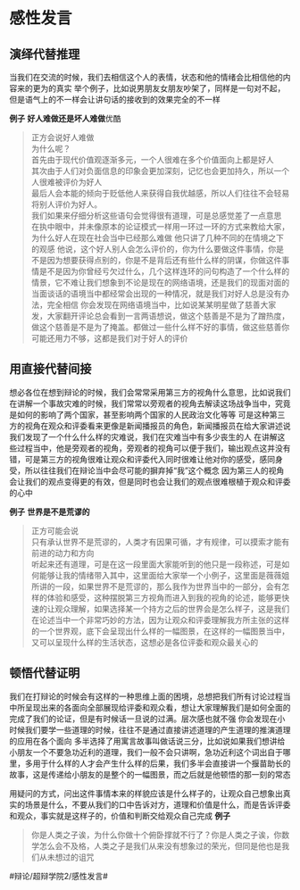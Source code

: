 # 感性发言
## 演绎代替推理
当我们在交流的时候，我们去相信这个人的表情，状态和他的情绪会比相信他的内容来的更为的真实
举个例子，比如说男朋友女朋友吵架了，同样是一句对不起，但是语气上的不一样会让讲句话的接收到的效果完全的不一样

**例子**
**好人难做还是坏人难做**优酷
> 正方会说好人难做  
> 为什么呢？  
> 首先由于现代价值观逐渐多元，一个人很难在多个价值面向上都是好人  
> 其次由于人们对负面信息的印象会更加深刻，记忆也会更加持久，所以一个人很难被评价为好人  
> 最后人会本能的倾向于贬低他人来获得自我优越感，所以人们往往不会轻易将别人评价为好人。  
我们如果来仔细分析这些语句会觉得很有道理，可是总感觉差了一点意思
在执中眼中，并未像原本的论证模式一样用一环过一环的方式来教给大家，为什么好人在现在社会当中已经那么难做
他只讲了几种不同的在情境之下的观感
他说，这个好人别人会怎么评价的，你为什么要做这件事情，你是不是因为想要获得点别的，你是不是背后还有些什么样的阴谋，你做这件事情是不是因为你曾经亏欠过什么，几个这样连环的问句构造了一个什么样的情景，它不难让我们想象到不论是现在的网络语境，还是我们的现面对面的当面谈话的语境当中都经常会出现的一种情况，就是我们对好人总是没有办法，完全相信
你会发现在网络语境当中，比如说某某明星做了慈善大家发，大家翻开评论总会看到一言两语想说，做这个慈善是不是为了蹭热度，做这个慈善是不是为了掩盖。都做过一些什么样不好的事情，做这些慈善你可能还用力不够，这都是我们对于好人的评价


## 用直接代替间接
想必各位在想到辩论的时候，我们会常常采用第三方的视角什么意思，比如说我们在讲解一个事故灾难的时候，我们常常以旁观者的视角去解读这场战争当中，究竟是如何的影响了两个国家，甚至影响两个国家的人民政治文化等等
可是这种第三方的视角在观众和评委看来更像是新闻播报员的角色，新闻播报员在给大家讲述说我们发现了一个什么什么样的灾难说，我们在灾难当中有多少丧生的人
在讲解这些过程当中，他是旁观者的视角，旁观者的视角可以便于我们，输出观点这并没有错，可是第三方的视角很难让观众和评委代入同时很难让他对你的感受，感同身受，所以往往我们在辩论当中会尽可能的摒弃掉“我”这个概念
因为第三人的视角会让我们的观点变得更的有效，但是同时也会让我们的观点很难根植于观众和评委的心中

**例子**
**世界是不是荒谬的**
> 正方可能会说  
> 只有承认世界不是荒谬的，人类才有因果可循，才有规律，可以摸索才能有前进的动力和方向  
听起来还有道理，可是在这一段里面大家能听到的他只是一段称述，可是如何能够让我的情绪带入其中，这里面给大家举一个小例子，这里面是薇薇姐所讲的一段，如果世界不是荒谬的，那么我作为世界当中的一部分，会有怎样的体验和感受，这种摆脱第三方视角而进入到我的视角的论述，能够更快速的让观众理解，如果选择某一个持方之后的世界会是怎么样子，这是我们在论述当中一个非常巧妙的方法，因为让观众和评委理解我方所主张的这样的一个世界观，底下会呈现出什么样的一幅图景，在这样的一幅图景当中，又可以呈现什么样的生活状态，这想必是各位评委和观众最关心的


## 顿悟代替证明
我们在打辩论的时候会有这样的一种思维上面的困境，总想把我们所有讨论过程当中所呈现出来的各面向全部展现给评委和观众看，想让大家理解我们是如何全面的完成了我们的论证，但是有时候话一旦说的过满。层次感也就不强
你会发现在小时候我们要学一些道理的时候，往往不是通过直接讲述道理的产生道理的推演道理的应用在各个面向
多半选择了用寓言故事叫做话说三分，比如说如果我们想讲给小朋友一个不要急功近利的道理，我们一般不会只讲啊，急功近利这个词出自于哪里，多用于什么样的人才会产生什么样的后果，我们多半会直接讲一个揠苗助长的故事，这是传递给小朋友的是整个的一幅图景，而之后就是他顿悟的那一刻的常态

用疑问的方式，问出这件事情本来的样貌应该是什么样子的，让观众自己想象出真实的场景是什么，不要从我们的口中告诉对方，道理和价值是什么，而是告诉评委和观众，事实就是这样子的，价值和判断交给观众自己完成
**例子**
> 你是人类之子诶，为什么你做十个俯卧撑就不行了？你是人类之子诶，你数学怎么会不及格，人类之子是我们从来没有想象过的荣光，但同是他也是我们从未想过的诅咒  













#辩论/超辩学院2/感性发言#